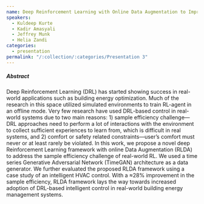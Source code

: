 ```yaml
---
name: Deep Reinforcement Learning with Online Data Augmentation to Improve Sample Efficiency for Intelligent HVAC Control
speakers:
  - Kuldeep Kurte
  - Kadir Amasyali
  - Jeffrey Munk
  - Helia Zandi
categories:
  - presentation
permalink: "/:collection/:categories/Presentation 3"
---
```


##### Abstract
Deep Reinforcement Learning (DRL) has started showing success in real-world applications such as building energy optimization. Much of the research in this space utilized simulated environments to train RL-agent in an offline mode. Very few research have used DRL-based control in real-world systems due to two main reasons: 1) sample efficiency challenge—DRL approaches need to perform a lot of interactions with the environment to collect sufficient experiences to learn from, which is difficult in real systems, and 2) comfort or safety related constraints—user’s comfort must never or at least rarely be violated. In this work, we propose a novel deep Reinforcement Learning framework with online Data Augmentation (RLDA) to address the sample efficiency challenge of real-world RL. We used a time series Generative Adversarial Network (TimeGAN) architecture as a data generator. We further evaluated the proposed RLDA framework using a case study of an intelligent HVAC control. With a ≈28% improvement in the sample efficiency, RLDA framework lays the way towards increased adoption of DRL-based intelligent control in real-world building energy management systems.